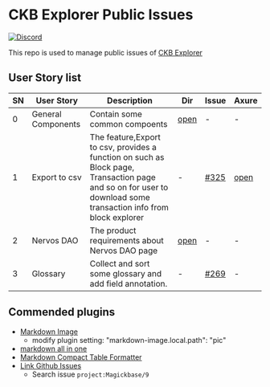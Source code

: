# CKB Explorer Public Issues

[![Discord](https://img.shields.io/discord/956765352514183188?label=Discord&logo=discord&style=default&color=grey&labelColor=5865F2&logoColor=white)](https://discord.gg/N9nZ3JE2Gg)

This repo is used to manage public issues of [CKB Explorer](https://github.com/nervosnetwork/ckb-explorer)

## User Story list

| SN | User Story | Description | Dir | Issue | Axure |
|----|------------|-------------|-----|-----------|-------|
| 0 | General Components | Contain some common compoents | [open](CKB-Explorer-PRDs/GeneralComponents/GeneralComponents.md) | -| - |
| 1 | Export to csv | The feature,Export to csv, provides a function on such as Block page, Transaction page and so on for user to download some transaction info from block explorer | - | [#325](https://github.com/Magickbase/ckb-explorer-public-issues/issues/325) | [open](https://app.axure.cloud/app/project/o093j5/preview/9ug42i) |
| 2 | Nervos DAO | The product requirements about Nervos DAO page | [open](CKB-Explorer-PRDs/NervosDAO/NervosDAO.md) | -| - |
| 3 | Glossary | Collect and sort some glossary and add field annotation. | - | [#269](https://github.com/Magickbase/ckb-explorer-public-issues/issues/269) | - |

## Commended plugins

- [Markdown Image](https://marketplace.visualstudio.com/items?itemName=hancel.markdown-image)
  - modify plugin setting: "markdown-image.local.path": "pic"
- [markdown all in one](https://marketplace.visualstudio.com/items?itemName=yzhang.markdown-all-in-one)
- [Markdown Compact Table Formatter](https://marketplace.visualstudio.com/items?itemName=cipchk.vscode-markdown-compact-table-formatter)
- [Link Github Issues](https://marketplace.visualstudio.com/items?itemName=dt.ghlink)
  - Search issue  ```project:Magickbase/9```
